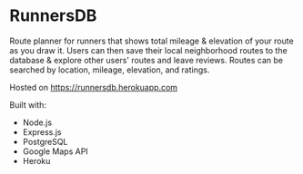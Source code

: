 # RunnersDB
Route planner for runners that shows total mileage & elevation of your route as you draw it.  Users can then save their local neighborhood routes to the database & explore other users' routes and leave reviews.  Routes can be searched by location, mileage, elevation, and ratings.

Hosted on https://runnersdb.herokuapp.com

Built with: 
* Node.js
* Express.js
* PostgreSQL
* Google Maps API
* Heroku